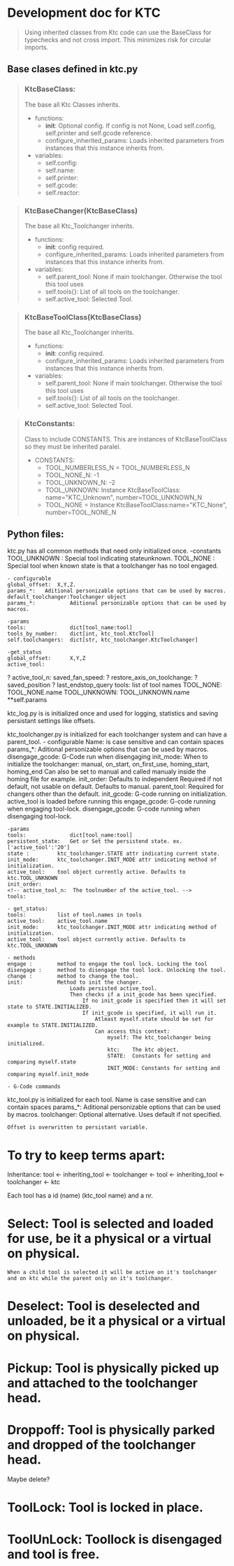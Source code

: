 # Development doc for KTC

> Using inherited classes from Ktc code can use the BaseClass for typechecks and not cross import.
> This minimizes risk for circular imports.

## Base clases defined in ktc.py

> ### KtcBaseClass:
> The base all Ktc Classes inherits.
> - functions:
>   - __init__:   Optional config. If config is not None, Load self.config, self.printer and self.gcode reference.
>   - configure_inherited_params:     Loads inherited parameters from instances that this instance inherits from.
> - variables:
>   - self.config:
>   - self.name:
>   - self.printer:
>   - self.gcode:
>   - self.reactor:

> ### KtcBaseChanger(KtcBaseClass)
> The base all Ktc_Toolchanger inherits.
> - functions:
>   - __init__: config required.
>   - configure_inherited_params:     Loads inherited parameters from instances that this instance inherits from.
> - variables:
>   - self.parent_tool:     None if main toolchanger. Otherwise the tool this tool uses
>   - self.tools{}:         List of all tools on the toolchanger.
>   - self.active_tool:     Selected Tool.

> ### KtcBaseToolClass(KtcBaseClass)
> The base all Ktc_Toolchanger inherits.
> - functions:
>   - __init__: config required.
>   - configure_inherited_params:     Loads inherited parameters from instances that this instance inherits from.
> - variables:
>   - self.parent_tool:     None if main toolchanger. Otherwise the tool this tool uses
>   - self.tools{}:         List of all tools on the toolchanger.
>   - self.active_tool:     Selected Tool.



> ### KtcConstants:
> Class to include CONSTANTS. This are instances of KtcBaseToolClass so they must be inherited paralel.
> - CONSTANTS:
>   - TOOL_NUMBERLESS_N = TOOL_NUMBERLESS_N
>   - TOOL_NONE_N: -1
>   - TOOL_UNKNOWN_N: -2
>   - TOOL_UNKNOWN: Instance KtcBaseToolClass: name="KTC_Unknown", number=TOOL_UNKNOWN_N
>   - TOOL_NONE = Instance KtcBaseToolClass:name="KTC_None", number=TOOL_NONE_N


## Python files:

ktc.py has all common methods that need only initialized once.
    -constants
    TOOL_UNKNOWN :  Special tool indicating stateunknown.
    TOOL_NONE :     Special tool when known state is that a toolchanger has no tool engaged.

    - configurable    
    global_offset:  X,Y,Z.
    params_*:   Aditional personizable options that can be used by macros.
    default_toolchanger:Toolchanger object 
    params_*:           Aditional personizable options that can be used by macros.

    -params
    tools:              dict[tool_name:tool]
    tools_by_number:    dict[int, ktc_tool.KtcTool]
    self.toolchangers:  dict[str, ktc_toolchanger.KtcToolchanger]

    -get_status
    global_offset:      X,Y,Z
    active_tool:
?   active_tool_n:
    saved_fan_speed:
?   restore_axis_on_toolchange:
?   saved_position
?   last_endstop_query
    tools:              list of tool names
    TOOL_NONE:          TOOL_NONE.name
    TOOL_UNKNOWN:       TOOL_UNKNOWN.name
    **self.params


ktc_log.py is is initialized once and used for logging, statistics and saving persistant settings like offsets.


ktc_toolchanger.py is initialized for each toolchanger system and can have a parent_tool.
    - configurable
    Name:       is case sensitive and can contain spaces
    params_*:           Aditional personizable options that can be used by macros.
    disengage_gcode:    G-Code run when disengaging 
    init_mode:          When to initialize the toolchanger: manual, on_start, on_first_use, homing_start, homing_end
                        Can also be set to manual and called manualy inside the homing file for example.
    init_order:         Defaults to independent Required if not default, not usable on default.
                        Defaults to manual.
    parent_tool:    Required for changers other than the default.
    init_gcode:         G-code running on initialization. active_tool is loaded before running this
    engage_gcode:       G-code running when engaging tool-lock.
    disengage_gcode:    G-code running when disengaging tool-lock.

    -params
    tools:              dict[tool_name:tool]
    persistent_state:   Get or Set the persistend state. ex. ['active_tool':'20']
    state :         ktc_toolchanger.STATE attr indicating current state.
    init_mode:      ktc_toolchanger.INIT_MODE attr indicating method of initialization.
    active_tool:    tool object currently active. Defaults to ktc.TOOL_UNKNOWN
    init_order:     
    <!-- active_tool_n:  The toolnumber of the active_tool. -->
    tools:                

    - get_status:
    tools:          list of tool.names in tools
    active_tool:    active_tool.name
    init_mode:      ktc_toolchanger.INIT_MODE attr indicating method of initialization.
    active_tool:    tool object currently active. Defaults to ktc.TOOL_UNKNOWN

    - methods
    engage :        method to engage the tool lock. Locking the tool
    disengage :     method to disengage the tool lock. Unlocking the tool.
    change :        method to change the tool.
    init:           Method to init the changer. 
                        Loads persisted active_tool.
                        Then checks if a init_gcode has been specified.
                            If no init_gcode is specified then it will set state to STATE.INITIALIZED.
                            If init_gcode is specified, it will run it.
                                Atleast myself.state should be set for example to STATE.INITIALIZED.
                                Can access this context: 
                                    myself: The ktc_toolchanger being initialized.
                                    ktc:    The ktc object.
                                    STATE:  Constants for setting and comparing myself.state
                                    INIT_MODE: Constants for setting and comparing myself.init_mode

    - G-Code commands                                

    

ktc_tool.py is initialized for each tool.
    Name is case sensitive and can contain spaces
    params_*:        Aditional personizable options that can be used by macros.
    toolchanger:     Optional alternative. Uses default if not specified.
    
    Offset is overwritten to persistant variable.





# To try to keep terms apart:
Inheritance: tool <- inheriting_tool <- toolchanger <- tool <-  inheriting_tool <- toolchanger <- ktc

Each tool has a id (name) (ktc_tool name) and a nr.

# Select: Tool is selected and loaded for use, be it a physical or a virtual on physical.
    When a child tool is selected it will be active on it's toolchanger and on ktc while the parent only on it's toolchanger.
# Deselect: Tool is deselected and unloaded, be it a physical or a virtual on physical.

# Pickup: Tool is physically picked up and attached to the toolchanger head.
# Droppoff: Tool is physically parked and dropped of the toolchanger head.

Maybe delete?
# ToolLock: Tool is locked in place.
# ToolUnLock: Toollock is disengaged and tool is free.
